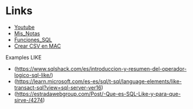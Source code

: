 # Links 
- [Youtube](https://www.youtube.com/playlist?list=PLs2WUiy9vTEECEsvGbFfF-YkEw-2hgo-m)
- [Mis_Notas](https://docs.google.com/presentation/d/1BxTFFzVB8GUF4w4F2qxIbRLaEUuGADGxdJq44Cxlbxk/edit#slide=id.p)
- [Funciones_SQL](https://diego.com.es/principales-funciones-en-sql)
- [Crear CSV en MAC](https://www.youtube.com/watch?v=teDjSsPzqR4&t=206s)

Examples LIKE
- (https://www.sqlshack.com/es/introduccion-y-resumen-del-operador-logico-sql-like/)
- (https://learn.microsoft.com/es-es/sql/t-sql/language-elements/like-transact-sql?view=sql-server-ver16)
- (https://estradawebgroup.com/Post/-Que-es-SQL-Like-y-para-que-sirve-/4274)


